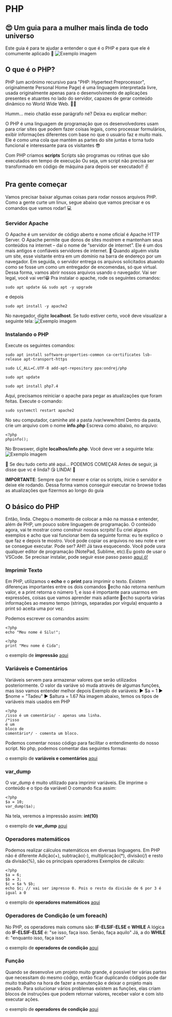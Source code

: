 # PHP 
## 😍 Um guia para a mulher mais linda de todo universo 

Este guia é para te ajudar a entender o que é o PHP e para que ele é comumente aplicado 🚀
<img src="images/o_que_e_php_unsplash.jpg" alt="Exemplo imagem">
## O que é o PHP?
PHP (um acrônimo recursivo para "PHP: Hypertext Preprocessor", originalmente Personal Home Page) é uma linguagem interpretada livre, usada originalmente apenas para o desenvolvimento de aplicações
presentes e atuantes no lado do servidor, capazes de gerar conteúdo
dinâmico no World Wide Web. 🗿🍷

Humm... meio chatão esse parágrafo né? Deixa eu explicar melhor: 

O PHP é uma linguagem de programação que os desenvolvedores usam para criar sites que podem fazer coisas legais, como processar formulários, exibir informações diferentes com base no que o usuário faz e muito mais. Ele é como uma cola que mantém as partes do site juntas e torna tudo funcional e interessante para os visitantes 😎

Com PHP criamos **scripts** 
Scripts são programas ou rotinas que são executados em tempo de execução
Ou seja, um script não precisa ser transformado em código de máquina para depois ser executado!! ✌️

## Pra gente começar
Vamos precisar baixar algumas coisas para rodar nossos arquivos PHP. Como a gente curte um linux, segue abaixo  que vamos precisar e os comandos que vamos rodar! 💻 

### Servidor Apache
O Apache é um servidor de código aberto e nome oficial é Apache HTTP Server.
O Apache permite que donos de sites mostrem e mantenham seus conteúdos na internet – daí o nome de “servidor de internet”. Ele é um dos mais antigos e confiáveis servidores de internet. 🐻
Quando alguém visita um site, esse visitante entra em um domínio na barra de endereço por um navegador. Em seguida, o servidor entrega os arquivos solicitados atuando como se fosse um como um entregador de encomendas, só que virtual.
Dessa forma, vamos abrir nossos arquivos usando o navegador. Vai ser legal, você vai ver!😁
Pra instalar o apache, rode os seguintes comandos:
```
sudo apt update && sudo apt -y upgrade
```
e depois
```
sudo apt install -y apache2
```
No navegador, digite **localhost**. Se tudo estiver certo, você deve visualizar a seguinte tela:
<img src="images/apache.png" alt="Exemplo imagem">

### Instalando o PHP 
Execute os seguintes comandos:
```
sudo apt install software-properties-common ca-certificates lsb-release apt-transport-https
```
```
sudo LC_ALL=C.UTF-8 add-apt-repository ppa:ondrej/php
```
```
sudo apt update
```
```
sudo apt install php7.4
```
Aqui, precisamos reiniciar o apache para pegar as atualizações que foram feitas. Execute o comando:
```
sudo systemctl restart apache2
```
No seu computador, caminhe até a pasta /var/www/html
Dentro da pasta, crie um arquivo com o nome **info.php**
Escreva como abaixo, no arquivo:

```
<?php
phpinfo();
```
No Browswer, digite **localhos/info.php**. Você deve ver a seguinte tela:
<img src="images/php_tela.png" alt="Exemplo imagem">

🎯 Se deu tudo certo até aqui... PODEMOS COMEÇAR
Antes de seguir, já disse que vc é linda? 😘
LINDA!  💞

**IMPORTANTE**: Sempre que for mexer e criar os scripts, inicie o servidor e deixe ele rodando. Dessa forma vamos conseguir executar no browse todas as atualizações que fizermos ao longo do guia

## O básico do PHP
Então, linda. Chegou o momento de colocar a mão na massa e entender, além de PHP, um pouco sobre linguagem de programação.
O conteúdo agora, vai te mostrar como construir nossos scrpits!
Eu criei alguns exemplos e acho que vai funcionar bem da seguinte forma: eu te explico o que faz e depois te mostro. Você pode copiar os arquivos no seu note e ver se consegue executar. Pode ser?
AH!! Já tava esquecendo. Você pode usra qualquer editor de programação (NotePad, Sublime, etc).Eu gosto de usar o VSCode. Se precisar instalar, pode seguir esse passo passo [aqui ó!](https://www.edivaldobrito.com.br/visual-studio-code-no-linux/) 

### Imprimir Texto
Em PHP, utilizamos o **echo** e o **print** para imprimir o texto. 
Existem diferenças importantes entre os dois comandos
📝echo não retorna nenhum valor, e a print retorna o número 1, e isso é importante para usarmos em expressões, coisas que vamos aprender mais adiante
📝echo suporta várias informações ao mesmo tempo (strings, separadas por vírgula) enquanto a print só aceita uma por vez.

Podemos escrever os comandos assim:
```
<?php
echo "Meu nome é Silu!";
```
```
<?php
print "Meu nome é Cida";
```
o exemplo de **impressão** [aqui](https://github.com/LourenaOhara/php/blob/main/basic/print.php)

### Variáveis e Comentários
Variáveis servem para armazenar valores que serão utilizados posteriormente. O valor da variáve só muda através de algumas funções, mas isso vamos entender melhor depois
Exemplo de variáveis:
▶️ $a = 1
▶️ $nome = "Tadeu"
▶️ $altura = 1.67
Na imagem abaixo, temos os tipos de variáveis mais usados em PHP
```
<?php
/isso é um comentário/ - apenas uma linha.
/*isso
é um
bloco de
comentário*/ - comenta um bloco.
```
Podemos comentar nosso código para facilitar o entendimento do nosso script. No php, podemos comentar das seguintes formas:

o exemplo de **variáveis e comentários** [aqui](https://github.com/LourenaOhara/php/blob/main/basic/var_com.php)

### var_dump
O var_dump é muito utilizado para imprimir variáveis. Ele imprime o conteúdo e o tipo da variável
O comando fica assim:

```
<?php
$a = 10;
var_dump($a);
```
Na tela, veremos a impressão assim: **int(10)**

o exemplo de **var_dump** [aqui](https://github.com/LourenaOhara/php/blob/main/basic/var.php)

### Operadores matemáticos
Podemos realizar cálculos matemáticos em diversas linguagens. Em PHP não é diferente
Adição(+), subtração(-), multiplicação(*), divisão(/) e resto da divisão(%), são os principais operadores
Exemplos de cálculo:
```
<?php
$a = 6;
$b = 3;
$c = $a % $b;
echo $c; // vai ser impresso 0. Pois o resto da divisão de 6 por 3 é igual a 0
```
o exemplo de **operadores matemáticos** [aqui](https://github.com/LourenaOhara/php/blob/main/basic/math.php)

### Operadores de Condição (e um foreach)
No PHP, os operadores mais comuns são: **IF-ELSIF-ELSE** e **WHILE**
A lógica do **IF-ELSIF-ELSE** é: "se isso, faça isso. Senão, faça aquilo"
Já, a do **WHILE** é: "enquanto isso, faça isso"

o exemplo de **operadores de condição** [aqui](https://github.com/LourenaOhara/php/blob/main/basic/cond.php)

### Função
Quando se desenvolve um projeto muito grande, é possível ter várias partes que necessitam do mesmo código, então ficar duplicando códigos pode dar muito trabalho na hora de fazer a manutenção e deixar o projeto mais pesado. Para solucionar vários problemas existem as funções, elas criam blocos de instruções que podem retornar valores, receber valor e com isto executar ações.

o exemplo de **operadores de condição** [aqui](https://github.com/LourenaOhara/php/blob/main/basic/func.php)
